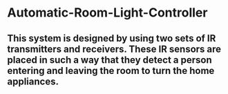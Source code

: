 # Automatic-Room-Light-Controller
## This system is designed by using two sets of IR transmitters and receivers. These IR sensors are placed in such a way that they detect a person entering and leaving the room to turn the home appliances.
